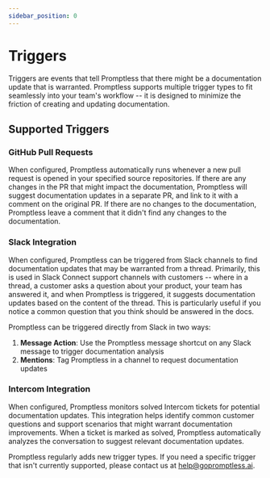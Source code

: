 ```yaml
---
sidebar_position: 0
---
```


# Triggers

Triggers are events that tell Promptless that there might be a documentation update that is warranted. Promptless supports multiple trigger types to fit seamlessly into your team's workflow -- it is designed to minimize the friction of creating and updating documentation.

## Supported Triggers

### GitHub Pull Requests

When configured, Promptless automatically runs whenever a new pull request is opened in your specified source repositories. If there are any changes in the PR that might impact the documentation, Promptless will suggest documentation updates in a separate PR, and link to it with a comment on the original PR. If there are no changes to the documentation, Promptless leave a comment that it didn't find any changes to the documentation.

### Slack Integration

When configured, Promptless can be triggered from Slack channels to find documentation updates that may be warranted from a thread. Primarily, this is used in Slack Connect support channels with customers -- where in a thread, a customer asks a question about your product, your team has answered it, and when Promptless is triggered, it suggests documentation updates based on the content of the thread. This is particularly useful if you notice a common question that you think should be answered in the docs. 

Promptless can be triggered directly from Slack in two ways:

1. **Message Action**: Use the Promptless message shortcut on any Slack message to trigger documentation analysis
2. **Mentions**: Tag Promptless in a channel to request documentation updates

### Intercom Integration

When configured, Promptless monitors solved Intercom tickets for potential documentation updates. This integration helps identify common customer questions and support scenarios that might warrant documentation improvements. When a ticket is marked as solved, Promptless automatically analyzes the conversation to suggest relevant documentation updates.

Promptless regularly adds new trigger types. If you need a specific trigger that isn't currently supported, please contact us at [help@gopromptless.ai](mailto:help@gopromptless.ai).